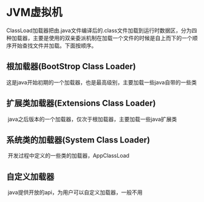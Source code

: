 # JVM虚拟机
 ​ClassLoad加载器把由.java文件编译后的.class文件加载到运行时数据区，分为四种加载器，主要是使用的双亲委派机制在加载一个文件的时候是自上而下的一个顺序开始查找文件并加载。下面按顺序。

## 根加载器(BootStrop Class Loader)

​	这是java开始初期的一个加载器，也是最高级别，主要加载一些java自带的一些类

## 扩展类加载器(Extensions Class Loader)

​	java之后版本的一个加载器，仅次于根加载器，主要加载一些java扩展类

## 系统类的加载器(System Class Loader)

​	开发过程中定义的一些类的加载器，AppClassLoad

## 自定义加载器

​	java提供开放的api，为用户可以自定义加载器，一般不用